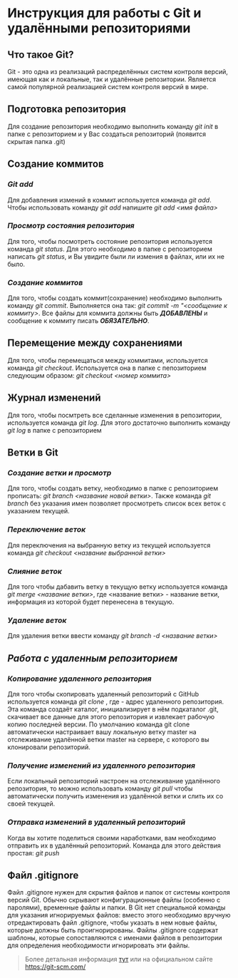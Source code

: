 # Инструкция для работы с Git и удалёнными репозиториями

## Что такое Git?
Git - это одна из реализаций распределённых систем контроля версий, имеющая как и локальные, так и удалённые репозитории. Является самой популярной реализацией систем контроля версий в мире.
## Подготовка репозитория
Для создание репозитория необходимо выполнить команду *git init*  в папке с репозиторием и у Вас создаться репозиторий (появится скрытая папка .git)

## Создание коммитов

### *Git add*
Для добавления измений в коммит используется команда *git add*. Чтобы использовать команду *git add* напишите *git add <имя файла>*

### *Просмотр состояния репозитория*
Для того, чтобы посмотреть состояние репозитория используется команда *git status*. Для этого необходимо в папке с репозиторием написать *git status*, и Вы увидите были ли измения в файлах, или их не было.

### *Создание коммитов*
Для того, чтобы создать коммит(сохранение) необходимо выполнить команду *git commit*. Выполняется она так: *git commit -m "<сообщение к коммиту>*. Все файлы для коммита должны быть ***ДОБАВЛЕНЫ*** и сообщение к коммиту писать ***ОБЯЗАТЕЛЬНО***.

## Перемещение между сохранениями
Для того, чтобы перемещаться между коммитами, используется команда *git checkout*. Используется она в папке с пепозиторием следующим образом: *git checkout <номер коммита>*

## Журнал изменений
Для того, чтобы посмтреть все сделанные изменения в репозитории, используется команда *git log*. Для этого достаточно выполнить команду *git log* в папке с репозиторием

## Ветки в Git

### *Создание ветки и просмотр*

Для того, чтобы создать ветку, необходимо в папке с репозиторием прописать: *git branch <название новой ветки>*. Также команда *git branch* без указания имен позволяет просмотреть список всех веток с указанием текущей. 

### *Переключение веток*

Для переключения на выбранную ветку из текущей используется команда *git checkout <название выбранной ветки>*

### *Слияние веток*

Для того чтобы дабавить ветку в текущую ветку используется команда *git merge <название ветки>*, где <название ветки> - название ветки, информация из которой будет перенесена в текущую. 

### *Удаление веток*
Для удаления ветки ввести команду *git branch -d <название ветки>*  

## *Работа с удаленным репозиторием*

### *Копирование удаленного репозитория*
Для того чтобы скопировать удаленный репозиторий с GitHub используется команда *git clone <url>*, где <url> - адрес удаленного репозитория. Эта команда создаёт каталог, инициализирует в нём подкаталог .git, скачивает все данные для этого репозитория и извлекает рабочую копию последней версии. По умолчанию команда git clone автоматически настраивает вашу локальную ветку master на отслеживание удалённой ветки master на сервере, с которого вы клонировали репозиторий.

### *Получение изменений из удаленного репозитория*
Если локальный репозиторий настроен на отслеживание удалённого  репозитория, то можно использовать команду *git pull* чтобы автоматически получить изменения из удалённой ветки и слить их со своей текущей. 

### *Отправка изменений в удаленный репозиторий*

Когда вы хотите поделиться своими наработками, вам необходимо отправить их в удалённый репозиторий. Команда для этого действия простая: *git push* 

## Файл .gitignore
Файл .gitignore нужен для скрытия файлов и папок от системы контроля версий Git. Обычно скрывают конфигурационные файлы (особенно с паролями), временные файлы и папки. В Git нет специальной команды для указания игнорируемых файлов: вместо этого необходимо вручную отредактировать файл .gitignore, чтобы указать в нем новые файлы, которые должны быть проигнорированы. Файлы .gitignore содержат шаблоны, которые сопоставляются с именами файлов в репозитории для определения необходимости игнорировать эти файлы.


>Более детальная информация [тут](https://training.github.com/downloads/ru/github-git-cheat-sheet/) или на официальном сайте <https://git-scm.com/> 